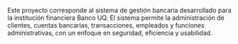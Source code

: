 Este proyecto corresponde al sistema de gestión bancaria desarrollado para la institución financiera Banco UQ. El sistema permite la administración de clientes, cuentas bancarias, transacciones, empleados y funciones administrativas, con un enfoque en seguridad, eficiencia y usabilidad.

